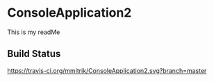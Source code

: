 # ConsoleApplication2
This is my readMe

## Build Status
https://travis-ci.org/mmitrik/ConsoleApplication2.svg?branch=master
